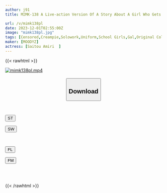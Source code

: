 ```yaml
---
author: j91
title: MIMK-138 A Live-action Version Of A Story About A Girl Who Gets Into It And Lets Her Use Her Pussy. Doujin Sales Exceed 150,000 Copies! Achieved 3 Crowns In The FANZA Doujin Ranking! A Live-action Adaptation Of An Unprecedented Blockbuster! Amiri Saito

url: /v/mimk138pl
date: 2023-12-01T02:55:00Z
image: "mimk138pl.jpg"
tags: [Censored,Creampie,Solowork,Uniform,School Girls,Gal,Original Collaboration	 ]
maker: [MOODYZ]
actress: [Saitou Amiri  ]
---
```



{{< rawhtml >}}

<div class="video" data-videoid="y2G8lmW6XwiKwY">
    <a href="javascript:;">
        <img src="/v/mimk138pl/mimk138pl.jpg" width="WIDTH" height="HEIGHT" alt="mimk138pl.mp4" loading="lazy">
    </a>
</div>

<script type="text/javascript" src="https://j91.asia/asset/on-demand-st.js"></script>

<br>
  <link rel="stylesheet" href="https://j91.asia/asset/bs5.css">
  
  <center>
  <button class="btn btn-primary" type="button" data-bs-toggle="collapse" data-bs-target=".multi-collapse" aria-expanded="false" aria-controls="multiCollapseExample1 multiCollapseExample2"><h2>Download</h2></button></center>
</p>
<div class="row">
  <div class="col">
    <div class="collapse multi-collapse" id="multiCollapseExample1">
      <div class="card card-body">
	      	      <br>
<div class="buttons">  
<p><a href="https://streamtape.to/v/y2G8lmW6XwiKwY" target="_blank"><button class="btn-hover color-3"><i class="fa fa-download"></i> ST</button></a></p>
<p><a href="https://flaswish.com/t0tzik248q3z" target="_blank"><button class="btn-hover color-2"><i class="fa fa-download"></i> SW</button></a></p></div>
    </div>
  </div>
</div>
  <div class="col">
    <div class="collapse multi-collapse" id="multiCollapseExample2">
      <div class="card card-body">
	      <br>
<div class="buttons">
<p><a href="javascript:;" target="_blank"><button class="btn-hover color-9"><i class="fa fa-download"></i> FL</button></a></p>
<p><a href="javascript:;" target="_blank"><button class="btn-hover color-8"><i class="fa fa-download"></i> FM</button></a></p></div>
<br><br>
      </div>
    </div>
  </div>
</div>

{{< /rawhtml >}}